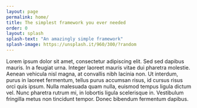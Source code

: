 ```yaml
---
layout: page
permalink: home/
title: The simplest framework you ever needed
order: 0
layout: splash
splash-text: "An amazingly simple framework"
splash-image: https://unsplash.it/960/300/?random
---
```


<section>
	<div class="grid-1">
		<div class="col">
			<p>
				Lorem ipsum dolor sit amet, consectetur adipiscing elit. Sed sed dapibus mauris. In a feugiat urna. Integer laoreet mauris vitae dui pharetra molestie. Aenean vehicula nisl magna, at convallis nibh lacinia non. Ut interdum, purus in laoreet fermentum, tellus purus accumsan risus, id cursus risus orci quis ipsum. Nulla malesuada quam nulla, euismod tempus ligula dictum vel. Nunc pharetra rutrum mi, in lobortis ligula scelerisque in. Vestibulum fringilla metus non tincidunt tempor. Donec bibendum fermentum dapibus.
			</p>
		</div>
	</div>
</section>